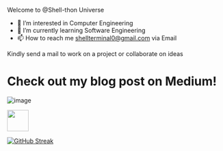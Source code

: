 Welcome to @Shell-thon Universe
- 👀 I’m interested in Computer Engineering
- 🌱 I’m currently learning Software Engineering
- 📫 How to reach me shellterminal0@gmail.com via Email

Kindly send a mail to work on a project or collaborate on ideas

# Check out my blog post on Medium!
![image](https://user-images.githubusercontent.com/113628692/218307208-b3efe3da-8177-4315-bee0-8b1c1e3c8d1d.png)


[<img src="https://cdn.svgporn.com/logos/medium.svg" width="50" height="50">](https://medium.com/@shell-terminal)

[![GitHub Streak](https://streak-stats.demolab.com?user=Shell-thon&theme=android-dark&date_format=M%20j%5B%2C%20Y%5D)](https://git.io/streak-stats)




<!---
Shell-thon/Shell-thon is a ✨ special ✨ repository because its `README.md` (this file) appears on your GitHub profile.
You can click the Preview link to take a look at your changes.
--->
